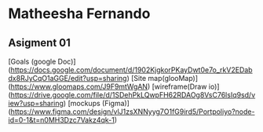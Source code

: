 # Matheesha Fernando


## Asigment 01
   [Goals (google Doc)] (https://docs.google.com/document/d/1902KjgkorPKayDwt0e7o_rkV2EDabdx8RJyCqO1aGGE/edit?usp=sharing)
   [Site map(glooMap)]  (https://www.gloomaps.com/J9F9mtWgAN)
   [wireframe(Draw io)] (https://drive.google.com/file/d/1SDehPkLQwpFH62RDAOg8VsC76lsIq9sd/view?usp=sharing)
   [mockups (Figma)]     (https://www.figma.com/design/vlJ1zsXNNyyg7O1fG9ird5/Portpoliyo?node-id=0-1&t=n0MH3Dzc7Vakz4qk-1)